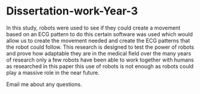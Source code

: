 # Dissertation-work-Year-3

In this study, robots were used to see if they could create a movement based on an ECG pattern to do this certain software was used which would allow us to create the movement needed and create the ECG patterns that the robot could follow. This research is designed to test the power of robots and prove how adaptable they are in the medical field over the many years of research only a few robots have been able to work together with humans as researched in this paper this use of robots is not enough as robots could play a massive role in the near future.

Email me about any questions.
